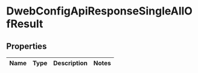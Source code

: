 

# DwebConfigApiResponseSingleAllOfResult


## Properties

| Name | Type | Description | Notes |
|------------ | ------------- | ------------- | -------------|



